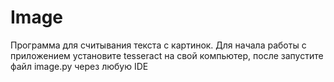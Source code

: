 # Image
Программа для считывания текста с картинок. 
Для начала работы с приложением установите tesseract на свой компьютер, после запустите файл image.py через любую IDE
